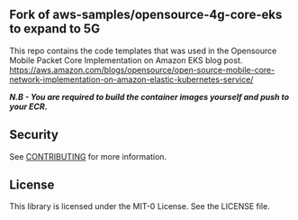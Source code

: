 ## Fork of aws-samples/opensource-4g-core-eks to expand to 5G

This repo contains the code templates that was used in the Opensource Mobile Packet Core Implementation on Amazon EKS blog post.
https://aws.amazon.com/blogs/opensource/open-source-mobile-core-network-implementation-on-amazon-elastic-kubernetes-service/

***N.B - You are required to build the container images yourself and push to your ECR.***

## Security

See [CONTRIBUTING](CONTRIBUTING.md#security-issue-notifications) for more information.

## License

This library is licensed under the MIT-0 License. See the LICENSE file.

